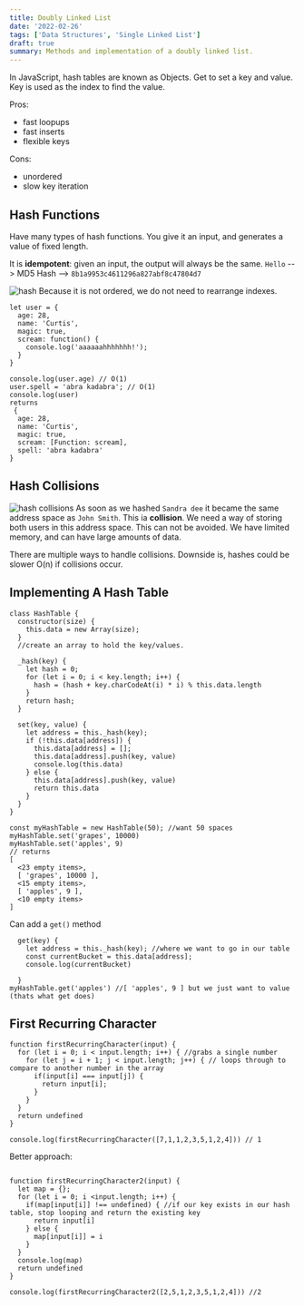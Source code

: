 ```yaml
---
title: Doubly Linked List
date: '2022-02-26'
tags: ['Data Structures', 'Single Linked List']
draft: true
summary: Methods and implementation of a doubly linked list.
---
```


In JavaScript, hash tables are known as Objects.
Get to set a key and value.
Key is used as the index to find the value.

Pros:

- fast loopups
- fast inserts
- flexible keys

Cons:

- unordered
- slow key iteration

## Hash Functions

Have many types of hash functions. You give it an input, and generates a value of fixed length.

It is **idempotent**: given an input, the output will always be the same.
`Hello` --> MD5 Hash --> `8b1a9953c4611296a827abf8c47804d7`

![hash](/images/hash.png)
Because it is not ordered, we do not need to rearrange indexes.

```
let user = {
  age: 28,
  name: 'Curtis',
  magic: true,
  scream: function() {
    console.log('aaaaaahhhhhhh!');
  }
}

console.log(user.age) // O(1)
user.spell = 'abra kadabra'; // O(1)
console.log(user)
returns
 {
  age: 28,
  name: 'Curtis',
  magic: true,
  scream: [Function: scream],
  spell: 'abra kadabra'
}
```

## Hash Collisions

![hash collisions](/images/hash-collisions.png)
As soon as we hashed `Sandra dee` it became the same address space as `John Smith`. This ia **collision**. We need a way of storing both users in this address space. This can not be avoided. We have limited memory, and can have large amounts of data.

There are multiple ways to handle collisions. Downside is, hashes could be slower O(n) if collisions occur.

## Implementing A Hash Table

```
class HashTable {
  constructor(size) {
    this.data = new Array(size);
  }
  //create an array to hold the key/values.

  _hash(key) {
    let hash = 0;
    for (let i = 0; i < key.length; i++) {
      hash = (hash + key.charCodeAt(i) * i) % this.data.length
    }
    return hash;
  }

  set(key, value) {
    let address = this._hash(key);
    if (!this.data[address]) {
      this.data[address] = [];
      this.data[address].push(key, value)
      console.log(this.data)
    } else {
      this.data[address].push(key, value)
      return this.data
    }
  }
}

const myHashTable = new HashTable(50); //want 50 spaces
myHashTable.set('grapes', 10000)
myHashTable.set('apples', 9)
// returns
[
  <23 empty items>,
  [ 'grapes', 10000 ],
  <15 empty items>,
  [ 'apples', 9 ],
  <10 empty items>
]

```

Can add a `get()` method

```
  get(key) {
    let address = this._hash(key); //where we want to go in our table
    const currentBucket = this.data[address];
    console.log(currentBucket)

  }
myHashTable.get('apples') //[ 'apples', 9 ] but we just want to value (thats what get does)

```

## First Recurring Character

```
function firstRecurringCharacter(input) {
  for (let i = 0; i < input.length; i++) { //grabs a single number
    for (let j = i + 1; j < input.length; j++) { // loops through to compare to another number in the array
      if(input[i] === input[j]) {
        return input[i];
      }
    }
  }
  return undefined
}

console.log(firstRecurringCharacter([7,1,1,2,3,5,1,2,4])) // 1
```

Better approach:

```

function firstRecurringCharacter2(input) {
  let map = {};
  for (let i = 0; i <input.length; i++) {
    if(map[input[i]] !== undefined) { //if our key exists in our hash table, stop looping and return the existing key
      return input[i]
    } else {
      map[input[i]] = i
    }
  }
  console.log(map)
  return undefined
}

console.log(firstRecurringCharacter2([2,5,1,2,3,5,1,2,4])) //2
```
